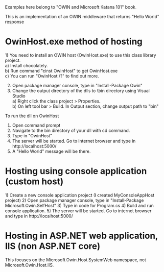 Examples here belong to "OWIN and Microsoft Katana 101" book.

This is an implementation of an OWIN middleware that returns "Hello World" response

<h1>OwinHost.exe method of hosting</h1>
1) You need to install an OWIN host (OwinHost.exe) to use this class library project.<br/>
a) Install chocolately.<br/>
b) Run command "cinst OwinHost" to get OwinHost.exe<br/>
c) You can run "OwinHost /?" to find out more.<br/>

2) Open package manager console, type in "Install-Package Owin"
3) Change the output directory of the dlls to \bin directory using Visual Studio<br/>
a) Right click the class project > Properties.<br/>
b) On left tool bar > Build. In Output section, change output path to "bin\"<br/>

To run the dll on OwinHost
1) Open command prompt
2) Navigate to the bin directory of your dll with cd command.
3) Type in "OwinHost"
4) The server will be started. Go to internet browser and type in http://localhost:5000/
5) A "Hello World" message will be there.

<h1>Hosting using console application (custom host)</h1>
1) Create a new console application project (I created MyConsoleAppHost project)
2) Open package manager console, type in "Install-Package Microsoft.Owin.SelfHost"
3) Type in code for Program.cs
4) Build and run console application.
5) The server will be started. Go to internet browser and type in http://localhost:5000/

<h1>Hosting in ASP.NET web application, IIS (non ASP.NET core)</h1>
This focuses on the Microsoft.Owin.Host.SystemWeb namespace, not Microsoft.Owin.Host.IIS.

